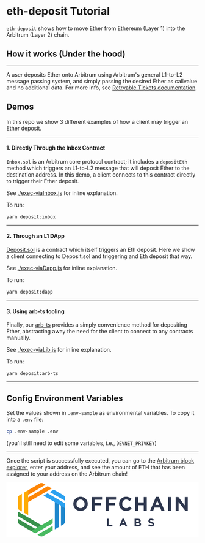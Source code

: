 # eth-deposit Tutorial

`eth-deposit` shows how to move Ether from Ethereum (Layer 1) into the Arbitrum (Layer 2) chain.

## How it works (Under the hood)

---

A user deposits Ether onto Arbitrum using Arbitrum's general L1-to-L2 message passing system, and simply passing the desired Ether as callvalue and no additional data. For more info, see [Retryable Tickets documentation](https://developer.offchainlabs.com/docs/l1_l2_messages#depositing-eth-via-retryables).

## Demos

In this repo we show 3 different examples of how a client may trigger an Ether deposit.

---

#### **1. Directly Through the Inbox Contract**

`Inbox.sol` is an Arbitrum core protocol contract; it includes a `depositEth` method which triggers an L1-to-L2 message that will deposit Ether to the destination address. In this demo, a client connects to this contract directly to trigger their Ether deposit.

See [./exec-viaInbox.js](./scripts/exec-viaInbox.js) for inline explanation.

To run:

```
yarn deposit:inbox
```

---

#### **2. Through an L1 DApp**

[Deposit.sol](./contracts/Deposit.sol) is a contract which itself triggers an Eth deposit. Here we show a client connecting to Deposit.sol and triggering and Eth deposit that way.

See [./exec-viaDapp.js](./scripts/exec-viaDapp.js) for inline explanation.

To run:

```
yarn deposit:dapp
```

---

#### **3. Using arb-ts tooling**

Finally, our [arb-ts](https://github.com/OffchainLabs/arbitrum/tree/master/packages/arb-ts) provides a simply convenience method for depositing Ether, abstracting away the need for the client to connect to any contracts manually.

See [./exec-viaLib.js](./scripts/exec-viaLib.js) for inline explanation.

To run:

```
yarn deposit:arb-ts
```

---

## Config Environment Variables

Set the values shown in `.env-sample` as environmental variables. To copy it into a `.env` file:

```bash
cp .env-sample .env
```

(you'll still need to edit some variables, i.e., `DEVNET_PRIVKEY`)

---

Once the script is successfully executed, you can go to the [Arbitrum block explorer](https://rinkeby-explorer.arbitrum.io/#), enter your address, and see the amount of ETH that has been assigned to your address on the Arbitrum chain!

<p align="center"><img src="../../assets/offchain_labs_logo.png" width="600"></p>